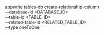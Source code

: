 appwrite tables-db create-relationship-column \
    --database-id <DATABASE_ID> \
    --table-id <TABLE_ID> \
    --related-table-id <RELATED_TABLE_ID> \
    --type oneToOne

